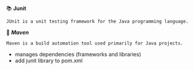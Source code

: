 :books: **Junit**

`JUnit is a unit testing framework for the Java programming language.`

:beginner: _**Maven**_

`Maven is a build automation tool used primarily for Java projects.`

- manages dependencies (frameworks and libraries)
- add junit library to pom.xml
